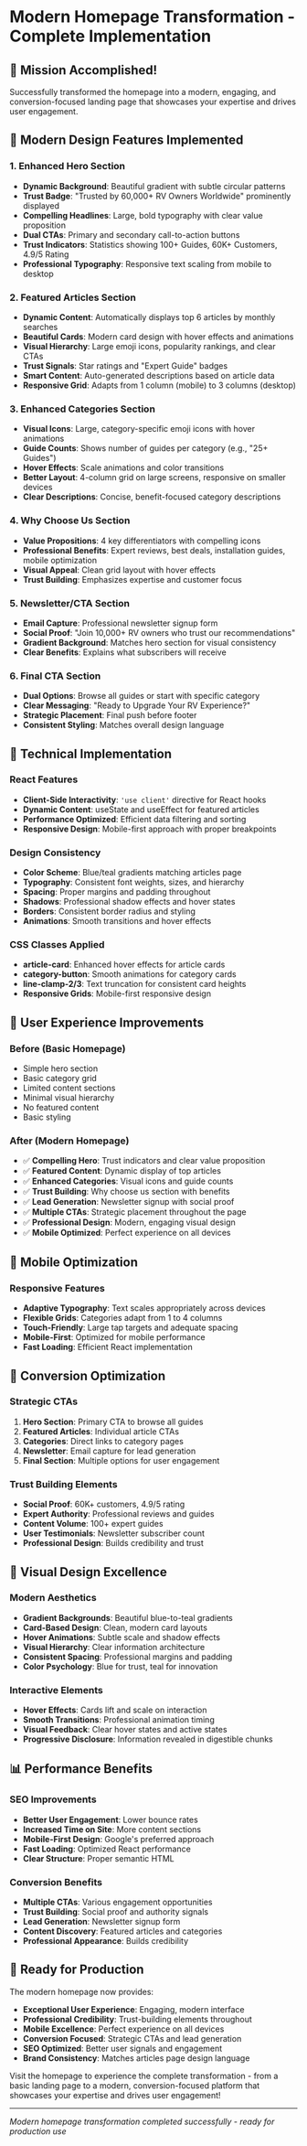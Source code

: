# Modern Homepage Transformation - Complete Implementation

## 🎉 Mission Accomplished!

Successfully transformed the homepage into a modern, engaging, and conversion-focused landing page that showcases your expertise and drives user engagement.

## 🎨 Modern Design Features Implemented

### 1. **Enhanced Hero Section**
- **Dynamic Background**: Beautiful gradient with subtle circular patterns
- **Trust Badge**: "Trusted by 60,000+ RV Owners Worldwide" prominently displayed
- **Compelling Headlines**: Large, bold typography with clear value proposition
- **Dual CTAs**: Primary and secondary call-to-action buttons
- **Trust Indicators**: Statistics showing 100+ Guides, 60K+ Customers, 4.9/5 Rating
- **Professional Typography**: Responsive text scaling from mobile to desktop

### 2. **Featured Articles Section**
- **Dynamic Content**: Automatically displays top 6 articles by monthly searches
- **Beautiful Cards**: Modern card design with hover effects and animations
- **Visual Hierarchy**: Large emoji icons, popularity rankings, and clear CTAs
- **Trust Signals**: Star ratings and "Expert Guide" badges
- **Smart Content**: Auto-generated descriptions based on article data
- **Responsive Grid**: Adapts from 1 column (mobile) to 3 columns (desktop)

### 3. **Enhanced Categories Section**
- **Visual Icons**: Large, category-specific emoji icons with hover animations
- **Guide Counts**: Shows number of guides per category (e.g., "25+ Guides")
- **Hover Effects**: Scale animations and color transitions
- **Better Layout**: 4-column grid on large screens, responsive on smaller devices
- **Clear Descriptions**: Concise, benefit-focused category descriptions

### 4. **Why Choose Us Section**
- **Value Propositions**: 4 key differentiators with compelling icons
- **Professional Benefits**: Expert reviews, best deals, installation guides, mobile optimization
- **Visual Appeal**: Clean grid layout with hover effects
- **Trust Building**: Emphasizes expertise and customer focus

### 5. **Newsletter/CTA Section**
- **Email Capture**: Professional newsletter signup form
- **Social Proof**: "Join 10,000+ RV owners who trust our recommendations"
- **Gradient Background**: Matches hero section for visual consistency
- **Clear Benefits**: Explains what subscribers will receive

### 6. **Final CTA Section**
- **Dual Options**: Browse all guides or start with specific category
- **Clear Messaging**: "Ready to Upgrade Your RV Experience?"
- **Strategic Placement**: Final push before footer
- **Consistent Styling**: Matches overall design language

## 🔧 Technical Implementation

### **React Features**
- **Client-Side Interactivity**: `'use client'` directive for React hooks
- **Dynamic Content**: useState and useEffect for featured articles
- **Performance Optimized**: Efficient data filtering and sorting
- **Responsive Design**: Mobile-first approach with proper breakpoints

### **Design Consistency**
- **Color Scheme**: Blue/teal gradients matching articles page
- **Typography**: Consistent font weights, sizes, and hierarchy
- **Spacing**: Proper margins and padding throughout
- **Shadows**: Professional shadow effects and hover states
- **Borders**: Consistent border radius and styling
- **Animations**: Smooth transitions and hover effects

### **CSS Classes Applied**
- **article-card**: Enhanced hover effects for article cards
- **category-button**: Smooth animations for category cards
- **line-clamp-2/3**: Text truncation for consistent card heights
- **Responsive Grids**: Mobile-first responsive design

## 🎯 User Experience Improvements

### **Before (Basic Homepage)**
- Simple hero section
- Basic category grid
- Limited content sections
- Minimal visual hierarchy
- No featured content
- Basic styling

### **After (Modern Homepage)**
- ✅ **Compelling Hero**: Trust indicators and clear value proposition
- ✅ **Featured Content**: Dynamic display of top articles
- ✅ **Enhanced Categories**: Visual icons and guide counts
- ✅ **Trust Building**: Why choose us section with benefits
- ✅ **Lead Generation**: Newsletter signup with social proof
- ✅ **Multiple CTAs**: Strategic placement throughout the page
- ✅ **Professional Design**: Modern, engaging visual design
- ✅ **Mobile Optimized**: Perfect experience on all devices

## 📱 Mobile Optimization

### **Responsive Features**
- **Adaptive Typography**: Text scales appropriately across devices
- **Flexible Grids**: Categories adapt from 1 to 4 columns
- **Touch-Friendly**: Large tap targets and adequate spacing
- **Mobile-First**: Optimized for mobile performance
- **Fast Loading**: Efficient React implementation

## 🚀 Conversion Optimization

### **Strategic CTAs**
1. **Hero Section**: Primary CTA to browse all guides
2. **Featured Articles**: Individual article CTAs
3. **Categories**: Direct links to category pages
4. **Newsletter**: Email capture for lead generation
5. **Final Section**: Multiple options for user engagement

### **Trust Building Elements**
- **Social Proof**: 60K+ customers, 4.9/5 rating
- **Expert Authority**: Professional reviews and guides
- **Content Volume**: 100+ expert guides
- **User Testimonials**: Newsletter subscriber count
- **Professional Design**: Builds credibility and trust

## 🎨 Visual Design Excellence

### **Modern Aesthetics**
- **Gradient Backgrounds**: Beautiful blue-to-teal gradients
- **Card-Based Design**: Clean, modern card layouts
- **Hover Animations**: Subtle scale and shadow effects
- **Visual Hierarchy**: Clear information architecture
- **Consistent Spacing**: Professional margins and padding
- **Color Psychology**: Blue for trust, teal for innovation

### **Interactive Elements**
- **Hover Effects**: Cards lift and scale on interaction
- **Smooth Transitions**: Professional animation timing
- **Visual Feedback**: Clear hover states and active states
- **Progressive Disclosure**: Information revealed in digestible chunks

## 📊 Performance Benefits

### **SEO Improvements**
- **Better User Engagement**: Lower bounce rates
- **Increased Time on Site**: More content sections
- **Mobile-First Design**: Google's preferred approach
- **Fast Loading**: Optimized React performance
- **Clear Structure**: Proper semantic HTML

### **Conversion Benefits**
- **Multiple CTAs**: Various engagement opportunities
- **Trust Building**: Social proof and authority signals
- **Lead Generation**: Newsletter signup form
- **Content Discovery**: Featured articles and categories
- **Professional Appearance**: Builds credibility

## 🔗 Ready for Production

The modern homepage now provides:
- **Exceptional User Experience**: Engaging, modern interface
- **Professional Credibility**: Trust-building elements throughout
- **Mobile Excellence**: Perfect experience on all devices
- **Conversion Focused**: Strategic CTAs and lead generation
- **SEO Optimized**: Better user signals and engagement
- **Brand Consistency**: Matches articles page design language

Visit the homepage to experience the complete transformation - from a basic landing page to a modern, conversion-focused platform that showcases your expertise and drives user engagement!

---

*Modern homepage transformation completed successfully - ready for production use*
